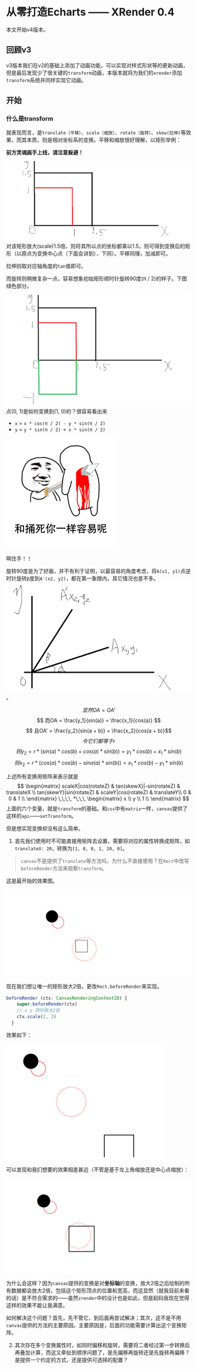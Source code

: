# 从零打造Echarts —— XRender 0.4
本文开始v4版本。
## 回顾v3
v3版本我们在v2的基础上添加了动画功能，可以实现对样式形状等的更新动画，但是最后发现少了很关键的`transform`动画，本版本就将为我们的`xrender`添加`transform`系统并同样实现它动画。
## 开始
### 什么是transform
就表现而言，是`translate（平移）`、`scale（缩放）`、`rotate（旋转）`、`skew(拉伸)`等效果，而其本质，则是相对坐标系的变换。平移和缩放很好理解，以矩形举例：

**前方灵魂画手上线，请注意躲避！**

![](./images/v4/v4_1.png)
对该矩形放大(scale)1.5倍，则将其所以点的坐标都乘以1.5，则可得到变换后的矩形（以原点为变换中心点（下面会讲到），下同）。平移同理，加减即可。

拉伸则取对应轴角度的`tan`值即可。

而旋转则稍微复杂一点，容易想象初始矩形顺时针旋转90度(π / 2)的样子。下图绿色部分。

![](./images/v4/v4_2.png)
点(0, 1)是如何变换到(1, 0)的？很容易看出来
- `x` =  `x * cos(π / 2) - y * sin(π / 2)`
- `y` = `y * sin(π / 2) + x * sin(π / 2)`

![](./images/v4/v4_3.gif)

啊住手！！

旋转90度是为了好画，并不有利于证明，以最容易的角度考虑，将`A(x1, y1)`点逆时针旋转`β`度到`A'(x2, y2)`，都在第一象限内，其它情况也差不多。
![](./images/v4/v4_4.png)。

$$ 显然OA = OA' $$
$$ 而OA = \frac{y_1}{sin(a)} = \frac{x_1}{cos(a)} $$
$$ 且OA' = \frac{y_2}{sin(a + b)} = \frac{x_2}{cos(a + b)}$$
$$ 令它们都等于r$$
$$则 y_2 = r * (sin(a) * cos(b) + cos(a) * sin(b)) = y_1 * cos(b) + x_1 * sin(b)$$
$$则 x_2 = r * (cos(a) * cos(b) - sina(a) * sin(b)) = x_1 * cos(b) - y_1 * sin(b)$$

上述所有变换用矩阵来表示就是
$$
        \begin{matrix}
        scaleX|cos(rotateZ) & tan(skewX)|-sin(rotateZ) & translateX \\
        tan(skewY)|sin(rotateZ) & scaleY|cos(rotateZ) &  translateY\\ 
        0 & 0 & 1 \\
        \end{matrix} 
        \,\,\,\, *\,\,\,
        \begin{matrix}
        x \\
        y \\ 
        1 \\
        \end{matrix} 
$$
上面的六个变量，就是`transform`的基础。和`css`中有`matrix`一样，`canvas`提供了这样的`api`——`setTransform`。

但是想实现变换却没有这么简单。
1. 首先我们使用时不可能直接用矩阵去设置，需要将对应的属性转换成矩阵，如`translateX: 20`，转换为`[1, 0, 0, 1, 20, 0]`。
> `canvas`不是提供了`translate`等方法吗，为什么不直接使用？在`Rect`中改写`beforeRender`方法来观察`transform`。

这是最开始的效果图。

![](./images/v4/v4_rect_scale1.png)

现在我们想让唯一的矩形放大2倍，更改`Rect.beforeRender`来实现。
```typescript
beforeRender (ctx: CanvasRenderingContext2D) {
    super.beforeRender(ctx)
    // x y 同时放大2倍
    ctx.scale(2, 2)
  }
```
效果如下：

![](./images/v4/v4_rect_scale2.png)


可以发现和我们想要的效果相差甚远（不管是基于左上角缩放还是中心点缩放）：

![](./images/v4/v4_rect_scale_correct.png)

为什么会这样？因为`canvas`提供的变换是对**坐标轴**的变换，放大2倍之后绘制的所有数据都会放大2倍，包括这个矩形顶点的位置和宽高，而这显然（就我目前来看的话）是不符合需求的——虽然`zrender`中的设计也是如此，但是起码我现在觉得这样的效果不能让我满意。

如何解决这个问题？首先，先不管它，到后面再尝试解决；其次，这不是不用`canvas`提供的方法的主要原因。主要原因是，后面的功能需要计算出这个变换矩阵。

2. 其次存在多个变换属性时，如同时偏移和旋转，需要将二者经过第一步转换后再叠加计算，而这又牵扯到顺序问题了，是先偏移再旋转还是先旋转再偏移？是提供一个约定的方式，还是提供可选择的配置？
